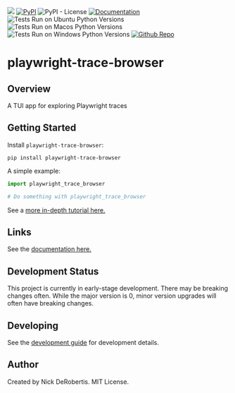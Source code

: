 

[![](https://codecov.io/gh/nickderobertis/playwright-trace-browser/branch/main/graph/badge.svg)](https://codecov.io/gh/nickderobertis/playwright-trace-browser)
[![PyPI](https://img.shields.io/pypi/v/playwright-trace-browser)](https://pypi.org/project/playwright-trace-browser/)
![PyPI - License](https://img.shields.io/pypi/l/playwright-trace-browser)
[![Documentation](https://img.shields.io/badge/documentation-pass-green)](https://nickderobertis.github.io/playwright-trace-browser/)
![Tests Run on Ubuntu Python Versions](https://img.shields.io/badge/Tests%20Ubuntu%2FPython-3.9%20%7C%203.10-blue)
![Tests Run on Macos Python Versions](https://img.shields.io/badge/Tests%20Macos%2FPython-3.9%20%7C%203.10-blue)
![Tests Run on Windows Python Versions](https://img.shields.io/badge/Tests%20Windows%2FPython-3.9%20%7C%203.10-blue)
[![Github Repo](https://img.shields.io/badge/repo-github-informational)](https://github.com/nickderobertis/playwright-trace-browser/)


#  playwright-trace-browser

## Overview

A TUI app for exploring Playwright traces

## Getting Started

Install `playwright-trace-browser`:

```
pip install playwright-trace-browser
```

A simple example:

```python
import playwright_trace_browser

# Do something with playwright_trace_browser
```

See a
[more in-depth tutorial here.](
https://nickderobertis.github.io/playwright-trace-browser/tutorial.html
)

## Links

See the
[documentation here.](
https://nickderobertis.github.io/playwright-trace-browser/
)

## Development Status

This project is currently in early-stage development. There may be
breaking changes often. While the major version is 0, minor version
upgrades will often have breaking changes.

## Developing

See the [development guide](
https://github.com/nickderobertis/playwright-trace-browser/blob/main/DEVELOPING.md
) for development details.

## Author

Created by Nick DeRobertis. MIT License.

